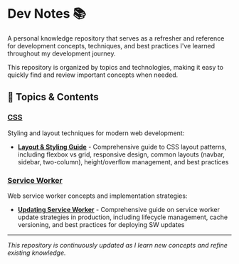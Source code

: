 # Dev Notes 📚

A personal knowledge repository that serves as a refresher and reference for development concepts, techniques, and best practices I've learned throughout my development journey.

This repository is organized by topics and technologies, making it easy to quickly find and review important concepts when needed.

## 📂 Topics & Contents

### [CSS](./css/)
Styling and layout techniques for modern web development:
- **[Layout & Styling Guide](./css/layout-styling.md)** - Comprehensive guide to CSS layout patterns, including flexbox vs grid, responsive design, common layouts (navbar, sidebar, two-column), height/overflow management, and best practices

### [Service Worker](./service-worker/)
Web service worker concepts and implementation strategies:
- **[Updating Service Worker](./service-worker/updating-service-worker.md)** - Comprehensive guide on service worker update strategies in production, including lifecycle management, cache versioning, and best practices for deploying SW updates

---

*This repository is continuously updated as I learn new concepts and refine existing knowledge.*